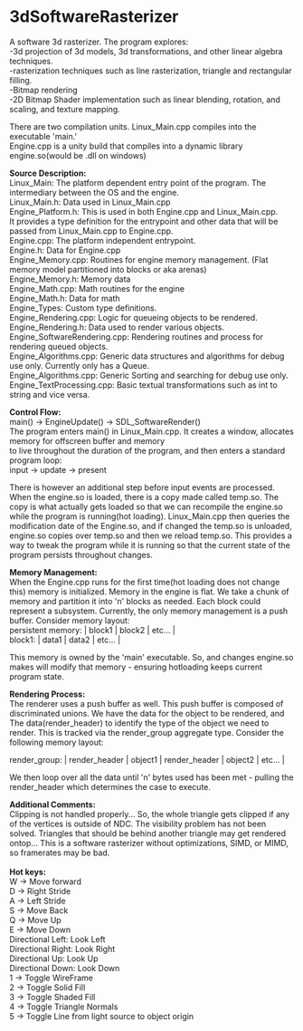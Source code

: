 # 3dSoftwareRasterizer

A software 3d rasterizer. The program explores:<br/>
-3d projection of 3d models, 3d transformations, and other linear algebra techniques. <br/>
-rasterization techniques such as line rasterization, triangle and rectangular filling. <br/>
-Bitmap rendering<br/>
-2D Bitmap Shader implementation such as linear blending, rotation, and scaling, and texture mapping. <br/>

There are two compilation units. Linux_Main.cpp compiles into the executable 'main.' <br/>
Engine.cpp is a unity build that compiles into a dynamic library engine.so(would be .dll on windows) <br/>

**Source Description:**<br/>
Linux_Main: The platform dependent entry point of the program. The intermediary between the OS and the engine. <br/>
Linux_Main.h: Data used in Linux_Main.cpp <br/>
Engine_Platform.h: This is used in both Engine.cpp and Linux_Main.cpp. <br/>
                    It provides a type definition for the entrypoint and other data that will be passed from Linux_Main.cpp to Engine.cpp. <br/>
Engine.cpp: The platform independent entrypoint.<br/>
Engine.h: Data for Engine.cpp<br/>
Engine_Memory.cpp: Routines for engine memory management. (Flat memory model partitioned into blocks or aka arenas)<br/>
Engine_Memory.h: Memory data<br/>
Engine_Math.cpp: Math routines for the engine<br/>
Engine_Math.h: Data for math <br/>
Engine_Types: Custom type definitions. <br/>
Engine_Rendering.cpp: Logic for queueing objects to be rendered. <br/>
Engine_Rendering.h: Data used to render various objects. <br/>
Engine_SoftwareRendering.cpp: Rendering routines and process for rendering queued objects. <br/>
Engine_Algorithms.cpp: Generic data structures and algorithms for debug use only. Currently only has a Queue. <br/>
Engine_Algorithms.cpp: Generic Sorting and searching for debug use only. <br/>
Engine_TextProcessing.cpp: Basic textual transformations such as int to string and vice versa. <br/>

**Control Flow:** <br/>
main() -> EngineUpdate() -> SDL_SoftwareRender() <br/>
The program enters main() in Linux_Main.cpp. It creates a window, allocates memory for offscreen buffer and memory  <br/>
to live throughout the duration of the program, and then enters a standard program loop: <br/>
input -> update -> present <br/>

There is however an additional step before input events are processed. When the engine.so is loaded, there is a copy made called temp.so.
The copy is what actually gets loaded so that we can recompile the engine.so while the program is running(hot loading). Linux_Main.cpp then
queries the modification date of the Engine.so, and if changed the temp.so is unloaded, engine.so copies over temp.so and then we reload temp.so.
This provides a way to tweak the program while it is running so that the current state of the program persists throughout changes.

**Memory Management:** <br/>
When the Engine.cpp runs for the first time(hot loading does not change this) memory is initialized. Memory in the engine is flat.
We take a chunk of memory and partition it into 'n' blocks as needed. Each block could represent a subsystem. Currently, the only
memory management is a push buffer. Consider memory layout: <br/>
persistent memory: | block1 | block2 | etc... | <br/>
block1: | data1 | data2 | etc... | <br/>

This memory is owned by the 'main' executable. So, and changes engine.so makes will modify that memory - ensuring hotloading keeps current program state. <br/>

**Rendering Process:** <br/>
The renderer uses a push buffer as well. This push buffer is composed of discriminated unions. We have the data for the object to be rendered, and
The data(render_header) to identify the type of the object we need to render. This is tracked via the render_group aggregate type. 
Consider the following memory layout: <br/>

render_group: | render_header | object1 | render_header | object2 | etc... | <br/>

We then loop over all the data until 'n' bytes used has been met - pulling the render_header which determines the case to execute.  <br/>

**Additional Comments:** <br/>
Clipping is not handled properly... So, the whole triangle gets clipped if any of the vertices is outside of NDC.
The visibility problem has not been solved. Triangles that should be behind another triangle may get rendered ontop...
This is a software rasterizer without optimizations, SIMD, or MIMD, so framerates may be bad. <br/>
<br/>
**Hot keys:** <br/>
W -> Move forward <br/>
D -> Right Stride <br/>
A -> Left Stride <br/>
S -> Move Back <br/>
Q -> Move Up <br/>
E -> Move Down <br/>
Directional Left: Look Left <br/>
Directional Right: Look Right <br/>
Directional Up: Look Up <br/>
Directional Down: Look Down <br/>
1 -> Toggle WireFrame <br/>
2 -> Toggle Solid Fill <br/>
3 -> Toggle Shaded Fill <br/>
4 -> Toggle Triangle Normals <br/>
5 -> Toggle Line from light source to object origin <br/>
